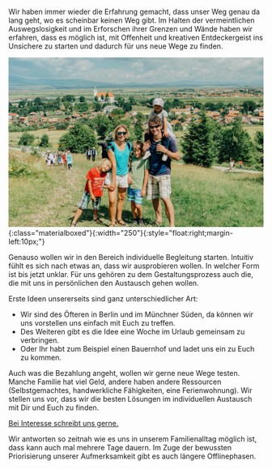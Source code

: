Wir haben immer wieder die Erfahrung gemacht, dass unser Weg genau da lang geht, wo es scheinbar keinen Weg gibt. Im Halten der vermeintlichen Auswegslosigkeit und im Erforschen ihrer Grenzen und Wände haben wir erfahren, dass es möglich ist, mit Offenheit und kreativen Entdeckergeist ins Unsichere zu starten und dadurch für uns neue Wege zu finden.

![Familie Schmidberger](/assets/images/family.jpg){:class="materialboxed"}{:width="250"}{:style="float:right;margin-left:10px;"}

Genauso wollen wir in den Bereich individuelle Begleitung starten. Intuitiv fühlt es sich nach etwas an, dass wir ausprobieren wollen. In welcher Form ist bis jetzt unklar. Für uns gehören zu dem Gestaltungsprozess auch die, die mit uns in persönlichen den Austausch gehen wollen.

Erste Ideen unsererseits sind ganz unterschiedlicher Art:
<ul>
  <li style="list-style-type:disc;">Wir sind des Öfteren in Berlin und im Münchner Süden, da können wir uns vorstellen uns einfach mit Euch zu treffen.</li>
  <li style="list-style-type:disc;">Des Weiteren gibt es die Idee eine Woche im Urlaub gemeinsam zu verbringen.</li>
  <li style="list-style-type:disc;">Oder Ihr habt zum Beispiel einen Bauernhof und ladet uns ein zu Euch zu kommen.</li>
</ul>

Auch was die Bezahlung angeht, wollen wir gerne neue Wege testen. Manche Familie hat viel Geld, andere haben andere Ressourcen (Selbstgemachtes, handwerkliche Fähigkeiten, eine Ferienwohnung). Wir stellen uns vor, dass wir die besten Lösungen im individuellen Austausch mit Dir und Euch zu finden.

<a class="waves-effect waves-light btn-large" href="mailto:familientransformation@gmail.com" target="blank">Bei Interesse schreibt uns gerne.</a>

Wir antworten so zeitnah wie es uns in unserem Familienalltag möglich ist, dass kann auch mal mehrere Tage dauern. Im Zuge der bewussten Priorisierung unserer Aufmerksamkeit gibt es auch längere Offlinephasen.
